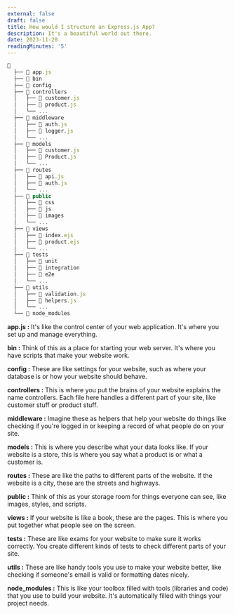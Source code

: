 ```yaml
---
external: false
draft: false
title: How would I structure an Express.js App? 
description: It's a beautiful world out there.
date: 2023-11-20
readingMinutes: '5'
---
```

```jsx
📁
  ├── 📄 app.js
  ├── 📁 bin
  ├── 📁 config
  ├── 📁 controllers
  │   ├── 📄 customer.js
  │   ├── 📄 product.js
  │   └── ...
  ├── 📁 middleware
  │   ├── 📄 auth.js
  │   ├── 📄 logger.js
  │   └── ...
  ├── 📁 models
  │   ├── 📄 customer.js
  │   ├── 📄 Product.js
  │   └── ...
  ├── 📁 routes
  │   ├── 📄 api.js
  │   ├── 📄 auth.js
  │   └── ...
  ├── 📁 public
  │   ├── 📁 css
  │   ├── 📁 js
  │   ├── 📁 images
  │   └── ...
  ├── 📁 views
  │   ├── 📄 index.ejs
  │   ├── 📄 product.ejs
  │   └── ...
  ├── 📁 tests
  │   ├── 📁 unit
  │   ├── 📁 integration
  │   ├── 📁 e2e
  │   └── ...
  ├── 📁 utils
  │   ├── 📄 validation.js
  │   ├── 📄 helpers.js
  │   └── ...
  └── 📁 node_modules
```

**app.js :** It's like the control center of your web application. It's where you set up and manage everything.

**bin :** Think of this as a place for starting your web server. It's where you have scripts that make your website work.

**config :** These are like settings for your website, such as where your database is or how your website should behave.

**controllers :** This is where you put the brains of your website explains the name controllers. Each file here handles a different part of your site, like customer stuff or product stuff.

**middleware :** Imagine these as helpers that help your website do things like checking if you're logged in or keeping a record of what people do on your site.

**models :** This is where you describe what your data looks like. If your website is a store, this is where you say what a product is or what a customer is.

**routes :** These are like the paths to different parts of the website. If the website is a city, these are the streets and highways.

**public :** Think of this as your storage room for things everyone can see, like images, styles, and scripts.

**views :** If your website is like a book, these are the pages. This is where you put together what people see on the screen.

**tests :** These are like exams for your website to make sure it works correctly. You create different kinds of tests to check different parts of your site.

**utils :** These are like handy tools you use to make your website better, like checking if someone's email is valid or formatting dates nicely.

**node_modules :** This is like your toolbox filled with tools (libraries and code) that you use to build your website. It's automatically filled with things your project needs.